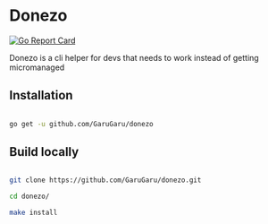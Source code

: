 # Donezo

[![Go Report Card](https://goreportcard.com/badge/github.com/GaruGaru/donezo)](https://goreportcard.com/report/github.com/GaruGaru/donezo)


Donezo is a cli helper for devs that needs to work instead of getting micromanaged

## Installation

```bash

go get -u github.com/GaruGaru/donezo

```


## Build locally


```bash

git clone https://github.com/GaruGaru/donezo.git

cd donezo/

make install

```


